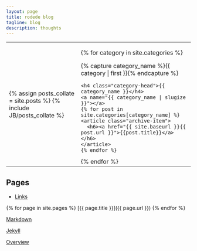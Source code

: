 ```yaml
---
layout: page
title: rodede blog
tagline: blog
description: thoughts
---
```

<div id="content">
<table>
    <tr>
        <td>
           {% assign posts_collate = site.posts %}
           {% include JB/posts_collate %}
        </td>
        <td>        

{% for category in site.categories %}
  <div class="content">
    {% capture category_name %}{{ category | first }}{% endcapture %}
    <div id="#{{ category_name | slugize }}"></div>
    <p></p>

    <h4 class="category-head">{{ category_name }}</h4>
    <a name="{{ category_name | slugize }}"></a>
    {% for post in site.categories[category_name] %}
    <article class="archive-item">
      <h6><a href="{{ site.baseurl }}{{ post.url }}">{{post.title}}</a></h6>
    </article>
    {% endfor %}
  </div>
{% endfor %}
        </td>
    </tr>
</table>

</div>

Pages
---
- [Links](/pages/links.md)

{% for page in site.pages %}
  [{{ page.title }}]({{ page.url }})
{% endfor %}

[Markdown](https://daringfireball.net/projects/markdown/) 

[Jekyll](https://jekyllrb.com/)

[Overview](pages/overview.html)  

